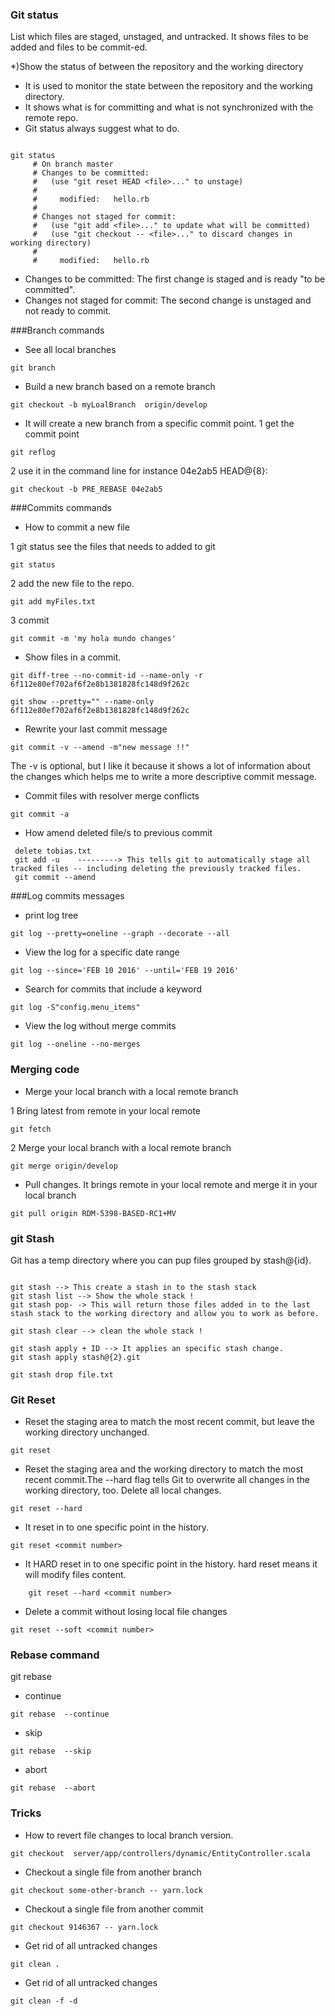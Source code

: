 

### Git status
List which files are staged, unstaged, and untracked. It shows files to be added and files to be commit-ed.

*)Show the status of between the repository and the working directory

* It is used to monitor the state between the repository and the working directory.
* It shows what is for committing and what is not synchronized with the remote repo. 
* Git status always suggest what to do. 
```text

git status
     # On branch master
     # Changes to be committed:
     #   (use "git reset HEAD <file>..." to unstage)
     #
     #     modified:   hello.rb
     #
     # Changes not staged for commit:
     #   (use "git add <file>..." to update what will be committed)
     #   (use "git checkout -- <file>..." to discard changes in working directory)
     #
     #     modified:   hello.rb

```

* Changes to be committed: The first change is staged and is ready "to be committed".
* Changes not staged for commit: The second change is unstaged and not ready to commit.


###Branch commands


* See all local branches 

```
git branch
```


* Build a new branch based on a remote branch

```
git checkout -b myLoalBranch  origin/develop
```

* It will create a new branch from a specific commit point.
 1 get the commit point 
 ```text
 git reflog  
```

2 use it in the command line for instance 04e2ab5 HEAD@{8}:
```text
git checkout -b PRE_REBASE 04e2ab5 

```


###Commits commands

* How to commit a new file 

1 git status see the files that needs to added to git
```text
git status
```
2 add the new file to the repo. 
```text
git add myFiles.txt

```
3 commit 

```text
git commit -m 'my hola mundo changes'
```

* Show files in a commit.

```
git diff-tree --no-commit-id --name-only -r 6f112e80ef702af6f2e8b1381828fc148d9f262c
```

```
git show --pretty="" --name-only 6f112e80ef702af6f2e8b1381828fc148d9f262c
```

* Rewrite your last commit message
```
git commit -v --amend -m"new message !!"
```
The -v is optional, but I like it because it shows a lot of information about the changes which helps me to write a more descriptive commit message.

* Commit files with resolver merge conflicts

```text
git commit -a
```

* How amend deleted file/s to previous commit
```text
 delete tobias.txt
 git add -u    ---------> This tells git to automatically stage all tracked files -- including deleting the previously tracked files. 
 git commit --amend
```

###Log commits messages

* print log tree
```
git log --pretty=oneline --graph --decorate --all
```

* View the log for a specific date range

```
git log --since='FEB 10 2016' --until='FEB 19 2016'
```

* Search for commits that include a keyword
```
git log -S"config.menu_items"
```

* View the log without merge commits

```
git log --oneline --no-merges
```



### Merging code  


* Merge your local branch with a local remote branch 

1 Bring latest from remote in your local remote  
```
git fetch
```

2 Merge your local branch with a local remote branch 
 
```
git merge origin/develop
```

* Pull changes. It brings remote in your local remote and merge it in your local branch
```
git pull origin RDM-5398-BASED-RC1+MV
```



###  git Stash

Git has a temp directory where you can pup files grouped by stash@{id}. 

```text

git stash --> This create a stash in to the stash stack
git stash list --> Show the whole stack ! 
git stash pop- -> This will return those files added in to the last stash stack to the working directory and allow you to work as before.

git stash clear --> clean the whole stack ! 

git stash apply + ID --> It applies an specific stash change.
git stash apply stash@{2}.git

git stash drop file.txt

```

### Git Reset

*  Reset the staging area to match the most recent commit, but leave the working directory unchanged.
```
git reset
```

* Reset the staging area and the working directory to match the most recent commit.The --hard flag tells Git to overwrite all changes in the working directory, too.
Delete all local changes.
```text
git reset --hard
```


* It reset in to one specific point in the history.
```
git reset <commit number>
```

* It HARD reset in to one specific point in the history. hard reset means it will modify files content.
```text
    git reset --hard <commit number>
```

* Delete a commit without losing local file changes
```text
git reset --soft <commit number>
```

###  Rebase command

git rebase 

* continue 
```
git rebase  --continue 
```
* skip
```
git rebase  --skip
```

* abort
```
git rebase  --abort
```

### Tricks

* How to revert file changes to local branch version.
```text
git checkout  server/app/controllers/dynamic/EntityController.scala
``` 


* Checkout a single file from another branch
```
git checkout some-other-branch -- yarn.lock
```

*  Checkout a single file from another commit
```
git checkout 9146367 -- yarn.lock
```

*  Get rid of all untracked changes
```
git clean .
```

* Get rid of all untracked changes
```
git clean -f -d
```

